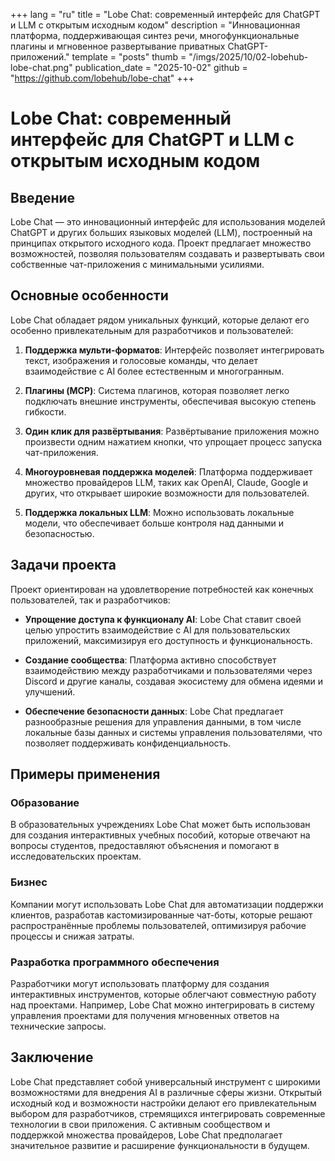 +++
lang = "ru"
title = "Lobe Chat: современный интерфейс для ChatGPT и LLM с открытым исходным кодом"
description = "Инновационная платформа, поддерживающая синтез речи, многофункциональные плагины и мгновенное развертывание приватных ChatGPT-приложений."
template = "posts"
thumb = "/imgs/2025/10/02-lobehub-lobe-chat.png"
publication_date = "2025-10-02"
github = "https://github.com/lobehub/lobe-chat"
+++

# Lobe Chat: современный интерфейс для ChatGPT и LLM с открытым исходным кодом

## Введение

Lobe Chat — это инновационный интерфейс для использования моделей ChatGPT и других больших языковых моделей (LLM), построенный на принципах открытого исходного кода. Проект предлагает множество возможностей, позволяя пользователям создавать и развертывать свои собственные чат-приложения с минимальными усилиями.

## Основные особенности

Lobe Chat обладает рядом уникальных функций, которые делают его особенно привлекательным для разработчиков и пользователей:

1. **Поддержка мульти-форматов**: Интерфейс позволяет интегрировать текст, изображения и голосовые команды, что делает взаимодействие с AI более естественным и многогранным.

2. **Плагины (MCP)**: Система плагинов, которая позволяет легко подключать внешние инструменты, обеспечивая высокую степень гибкости. 

3. **Один клик для развёртывания**: Развёртывание приложения можно произвести одним нажатием кнопки, что упрощает процесс запуска чат-приложения.

4. **Многоуровневая поддержка моделей**: Платформа поддерживает множество провайдеров LLM, таких как OpenAI, Claude, Google и других, что открывает широкие возможности для пользователей.

5. **Поддержка локальных LLM**: Можно использовать локальные модели, что обеспечивает больше контроля над данными и безопасностью.

## Задачи проекта

Проект ориентирован на удовлетворение потребностей как конечных пользователей, так и разработчиков:

- **Упрощение доступа к функционалу AI**: Lobe Chat ставит своей целью упростить взаимодействие с AI для пользовательских приложений, максимизируя его доступность и функциональность.

- **Создание сообщества**: Платформа активно способствует взаимодействию между разработчиками и пользователями через Discord и другие каналы, создавая экосистему для обмена идеями и улучшений.

- **Обеспечение безопасности данных**: Lobe Chat предлагает разнообразные решения для управления данными, в том числе локальные базы данных и системы управления пользователями, что позволяет поддерживать конфиденциальность.

## Примеры применения

### Образование

В образовательных учреждениях Lobe Chat может быть использован для создания интерактивных учебных пособий, которые отвечают на вопросы студентов, предоставляют объяснения и помогают в исследовательских проектам.

### Бизнес

Компании могут использовать Lobe Chat для автоматизации поддержки клиентов, разработав кастомизированные чат-боты, которые решают распространённые проблемы пользователей, оптимизируя рабочие процессы и снижая затраты.

### Разработка программного обеспечения

Разработчики могут использовать платформу для создания интерактивных инструментов, которые облегчают совместную работу над проектами. Например, Lobe Chat можно интегрировать в систему управления проектами для получения мгновенных ответов на технические запросы.

## Заключение

Lobe Chat представляет собой универсальный инструмент с широкими возможностями для внедрения AI в различные сферы жизни. Открытый исходный код и возможности настройки делают его привлекательным выбором для разработчиков, стремящихся интегрировать современные технологии в свои приложения. С активным сообществом и поддержкой множества провайдеров, Lobe Chat предполагает значительное развитие и расширение функциональности в будущем.
